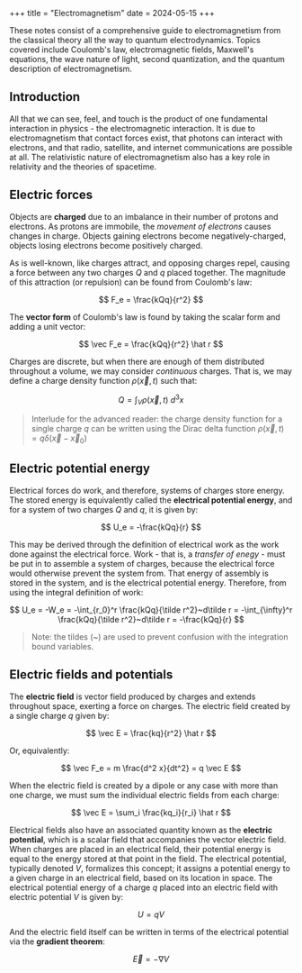 +++
title = "Electromagnetism"
date = 2024-05-15
+++

These notes consist of a comprehensive guide to electromagnetism from the classical theory all the way to quantum electrodynamics. Topics covered include Coulomb's law, electromagnetic fields, Maxwell's equations, the wave nature of light, second quantization, and the quantum description of electromagnetism.

<!-- more -->

## Introduction

All that we can see, feel, and touch is the product of one fundamental interaction in physics - the electromagnetic interaction. It is due to electromagnetism that contact forces exist, that photons can interact             with electrons, and that radio, satellite, and internet communications are possible at all. The relativistic nature of electromagnetism also has a key role in relativity and the theories of spacetime.

## Electric forces

Objects are **charged** due to an imbalance in their number of protons and electrons. As protons are immobile, the *movement of electrons* causes changes in charge. Objects gaining electrons become negatively-charged, objects losing electrons become positively charged.

As is well-known, like charges attract, and opposing charges repel, causing a force between any two charges $Q$ and $q$ placed together. The magnitude of this attraction (or repulsion) can be found from Coulomb's law:

$$
F_e = \frac{kQq}{r^2}
$$

The **vector form** of Coulomb's law is found by taking the scalar form and adding a unit vector:

$$
\vec F_e = \frac{kQq}{r^2} \hat r
$$

Charges are discrete, but when there are enough of them distributed throughout a volume, we may consider *continuous* charges. That is, we may define a charge density function $\rho(\vec x, t)$ such that:

$$
Q = \int_V \rho(\vec x, t)~d^3 x
$$

> Interlude for the advanced reader: the charge density function for a single charge $q$ can be written using the Dirac delta function $\rho(\vec x, t) = q\delta(\vec x - \vec x_0)$

## Electric potential energy

Electrical forces do work, and therefore, systems of charges store energy. The stored energy is equivalently called the **electrical potential energy**, and for a system of two charges $Q$ and $q$, it is given by:

$$
U_e = -\frac{kQq}{r}
$$

This may be derived through the definition of electrical work as the work done against the electrical force. Work - that is, a _transfer of enegy_ - must be put in to assemble a system of charges, because the electrical force would otherwise prevent the system from. That energy of assembly is stored in the system, and is the electrical potential energy. Therefore, from using the integral definition of work:

$$
U_e = -W_e = -\int_{r_0}^r \frac{kQq}{\tilde r^2}~d\tilde r = -\int_{\infty}^r \frac{kQq}{\tilde r^2}~d\tilde r = -\frac{kQq}{r}
$$

> Note: the tildes (~) are used to prevent confusion with the integration bound variables.

## Electric fields and potentials

The **electric field** is vector field produced by charges and extends throughout space, exerting a force on charges. The electric field created by a single charge $q$ given by:

$$
\vec E = \frac{kq}{r^2} \hat r
$$

Or, equivalently:

$$
\vec F_e = m \frac{d^2 x}{dt^2} = q \vec E
$$

When the electric field is created by a dipole or any case with more than one charge, we must sum the individual electric fields from each charge:

$$
\vec E = \sum_i \frac{kq_i}{r_i} \hat r
$$

Electrical fields also have an associated quantity known as the **electric potential**, which is a scalar field that accompanies the vector electric field. When charges are placed in an electrical field, their potential energy is equal to the energy stored at that point in the field. The electrical potential, typically denoted $V$, formalizes this concept; it assigns a potential energy to a given charge in an electrical field, based on its location in space. The electrical potential energy of a charge $q$ placed into an electric field with electric potential $V$ is given by:

$$
U = qV
$$

And the electric field itself can be written in terms of the electrical potential via the **gradient theorem**:

$$
\vec E = -\nabla V
$$
